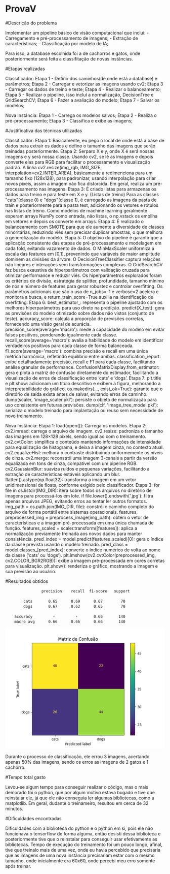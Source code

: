# ProvaV

#Descrição do problema

Implementar um pipeline básico de visão computacional que inclui:
    - Carregamento e pré-processamento de imagens;
    - Extração de características;
    - Classificação por modelo de IA;

Para isso, a database escolhida foi a de cachorros e gatos, onde posteriormente será feita a classifitação de novas instâncias.

#Etapas realizadas

Classificador:
        Etapa 1 - Definir dos caminhos(de onde está a database) e parâmetros;
        Etapa 2 - Carregar e vetorizar as imagens usando cv2;
        Etapa 3 - Carregar os dados de treino e teste;
        Etapa 4 - Realizar o balanceamento;
        Etapa 5 - Realizar o pipeline, isso incluí a normalização, DecisionTree e GridSearchCV;
        Etapa 6 - Fazer a avaliação do modelo;
        Etapa 7 - Salvar os modelos;

Nova Instância:
        Etapa 1 - Carrega os modelos salvos;
        Etapa 2 - Realiza o pré-processamento;
        Etapa 3 - Classifica e exibe as imagens;


#Justificativa das técnicas utilizadas

Classificador:
        Etapa 1:
            Basicamente, eu pego o local de onde está a base de dados para extrair os dados e defino o tamanho das imagens que serão treinadas posteriormente.
        Etapa 2:
            Serparo X e y, onde X é será nossas imagens e y será nossa classe.
            Usando cv2, se lê as imagens e depois converte elas para RGB para facilitar o processamento e visualização padrão.
            A linha cv2.resize(img_rgb, IMG_SIZE, interpolation=cv2.INTER_AREA), básicamente a redimenciona para um tamanho fixo (128x128), para padronizar, usando interpolação para criar novos pixeis, assim a imagem não fica distorcida.
            Em geral, realiza um pré-processamento nas imagens.
        Etapa 3: 
            É criado listas para armazenas os dados para treino e para teste em X e y. (Listas de treino)
            Para as classes "cats"(classe 0) e "dogs"(classe 1), é carregado as imagens da pasta de train e posteriormente para a pasta test, adicionando os vetores e rótulos nas listas de treino.
            Como modelos de machine learning geralmente esperam arrays NumPy como entrada, não listas, o np.vstack os empilha em vetores e depois os converte em arrays.
        Etapa 4: 
            É realizado o balanceamento com SMOTE para que ele aumente a diversidade de classes minoritárias, reduzindo viés sem precisar duplicar amostras, o que melhora a generelização do modelo.
        Etapa 5:
            O objetivo do pipeline é garantir que a aplicação consistente das etapas de pré-processamento e modelagem em cada fold, evitando vazamento de dados.
            O MinMaxScaler uniformiza a escala das features em [0,1], prevenindo que variáveis de maior amplitude dominem as divisões da árvore.
            O DecisionTreeClassifier captura relações não lineares e interações sem transformações complexas.
            O GridSearchCV faz busca exaustiva de hiperparâmetros com validação cruzada para otimizar performance e reduzir viés.
            Os hiperparâmetros explorados foram os critérios de divisão, estratégia de splitter, profundidade, tamanho mínimo de nós e número de features para gerar robustez e controlar overfitting.
            Os parâmetros adicionais que são o uso de n_jobs=-1 e verbose=2 acelera e monitora a busca, e return_train_score=True auxilia na identificação de overfitting.
        Etapa 6:
            best_estimator_: representa o pipeline ajustado com os melhores hiperparâmetros para uso direto na predição.
            predict(X_test): gera as previsões do modelo otimizado sobre dados não vistos (conjunto de teste).
            accuracy_score: calcula a proporção de previsões corretas, fornecendo uma visão geral de acurácia.
            precision_score(average='macro'): mede a capacidade do modelo em evitar falsos positivos, ponderando igualmente cada classe.
            recall_score(average='macro'): avalia a habilidade do modelo em identificar verdadeiros positivos para cada classe de forma balanceada.
            f1_score(average='macro'): combina precisão e recall em uma única métrica harmônica, refletindo equilíbrio entre ambas.
            classification_report: exibe detalhadamente precisão, recall e F1 para cada classe, facilitando análise granular de performance.
            ConfusionMatrixDisplay.from_estimator: gera e plota a matriz de confusão diretamente do estimador, facilitando a visualização de erros de classificação entre ‘cats’ e ‘dogs’.
        Etapa 7:
            plt.title e plt.show: adicionam um título descritivo e exibem a figura, melhorando a interpretabilidade do gráfico.
            os.makedirs(..., exist_ok=True): garante que o diretório de saída exista antes de salvar, evitando erros de caminho.
            dump(scaler, 'image_scaler.pkl'): persiste o objeto de normalização para uso consistente em futuras previsões.
            dump(clf, 'image_tree_model.pkl'): serializa o modelo treinado para implantação ou reuso sem necessidade de novo treinamento.

Nova Instância:
        Etapa 1:
            load(open()): Carrega os modelos.
        Etapa 2:
            cv2.imread: carrega o arquivo de imagem.
            cv2.resize: padroniza o tamanho das imagens em 128×128 pixels, sendo igual ao com o treinamento.
            cv2.cvtColor: simplifica o conteúdo mantendo informações de intensidade para equalização de histograma, e deixa a imagem cinza, no contexto atual.
            cv2.equalizeHist: melhora o contraste distribuindo uniformemente os níveis de cinza.
            cv2.merge: reconstrói uma imagem 3-canais a partir da versão equalizada em tons de cinza, compatível com um pipeline RGB.
            cv2.GaussianBlur: suaviza ruídos e pequenas variações, facilitando a extração de características estáveis aplicando um blur.
            flatten().astype(np.float32): transforma a imagem em um vetor unidimensional de floats, conforme exigido pelo classificador.
        Etapa 3:
            for file in os.listdir(IMG_DIR): itera sobre todos os arquivos no diretório de imagens para processá-los em lote.
            if file.lower().endswith('.jpg'): filtra apenas arquivos JPEG, evitando erros ao tentar ler outros formatos.
            img_path = os.path.join(IMG_DIR, file): constrói o caminho completo do arquivo de forma portátil entre sistemas operacionais.
            features, preprocessed_img = preprocess_image(img_path): obtém o vetor de características e a imagem pré-processada em uma única chamada de função.
            features_scaled = scaler.transform([features]): aplica a normalização previamente treinada aos novos dados para manter consistência.
            pred_index = model.predict(features_scaled)[0]: gera o índice da classe prevista usando o modelo treinado.
            pred_class = model.classes_[pred_index]: converte o índice numérico de volta ao nome da classe (‘cats’ ou ‘dogs’).
            plt.imshow(cv2.cvtColor(preprocessed_img, cv2.COLOR_BGR2RGB)): exibe a imagem pré-processada em cores corretas para visualização.
            plt.show(): renderiza o gráfico, mostrando a imagem e sua previsão ao usuário.
    
#Resultados obtidos

                    precision    recall  f1-score   support

            cats       0.65      0.69      0.67        70
            dogs       0.67      0.63      0.65        70

        accuracy         -         -       0.66       140
        macro avg      0.66      0.66      0.66       140

![Matriz de Confusão](MC.png)

   Durante o processo de classificação, ele errou 3 imagens, acertando apenas 50% das imagens, sendo os erros as imagens de 2 gatos e 1 cachorro. 


#Tempo total gasto

   Levou-se algum tempo para conseguir realizar o código, mas o mais demorado foi o python, que por algum motivo estava bugado e tive que reinstalar ele, já que ele não conseguia ler algumas bibliotecas, como a matplotlib.
Em geral, dudante o treinameiro, resultou em cerca de 32 minutos.

#Dificuldades encontradas

   Dificuldades com a biblioteca do python e o python em si, pois ele não funcionava o tensorflow de forma alguma, então desisti dessa biblioteca e posteriormente tive que o reinstalar para conseguir usar efetivamente as bibliotecas.
   Tempo de execução do treinamento foi um pouco longo, afinal, tive que treinalo mais de uma vez, onde eu havia percebido que precisaria que as imagens de uma nova instância precisariam estar com o mesmo tamanho, onde inicialmente era 60x60, onde percebi meu erro somente após treinar.

